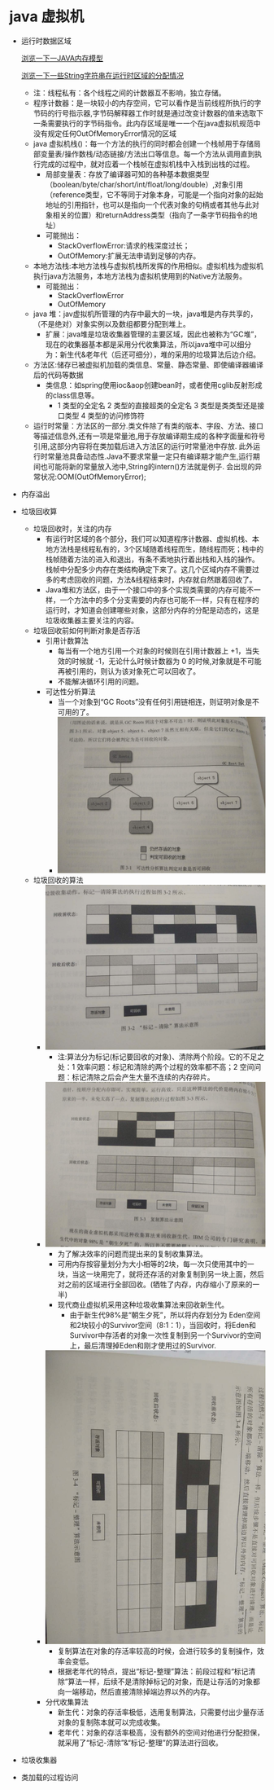   # java 虚拟机
  -  运行时数据区域
  
       [浏览一下一JAVA内存模型](内存模型.JPG)
       
       [浏览一下一些String字符串在运行时区域的分配情况](String.JPG)
     - 注：线程私有：各个线程之间的计数器互不影响，独立存储。
     - 程序计数器：是一块较小的内存空间，它可以看作是当前线程所执行的字节码的行号指示器,字节码解释器工作时就是通过改变计数器的值来选取下一条需要执行的字节码指令。此内存区域是唯一一个在java虚拟机规范中没有规定任何OutOfMemoryError情况的区域
     - java 虚拟机栈()：每一个方法的执行的同时都会创建一个栈帧用于存储局部变量表/操作数栈/动态链接/方法出口等信息。每一个方法从调用直到执行完成的过程中，就对应着一个栈帧在虚拟机栈中入栈到出栈的过程。
        - 局部变量表：存放了编译器可知的各种基本数据类型（boolean/byte/char/short/int/float/long/double）,对象引用（reference类型，它不等同于对象本身，可能是一个指向对象的起始地址的引用指针，也可以是指向一个代表对象的句柄或者其他与此对象相关的位置）和returnAddress类型（指向了一条字节码指令的地址）
        - 可能抛出：
          - StackOverflowError:请求的栈深度过长；
          - OutOfMemory:扩展无法申请到足够的内存。
     - 本地方法栈:本地方法栈与虚拟机栈所发挥的作用相似。虚拟机栈为虚拟机执行java方法服务，本地方法栈为虚拟机使用到的Native方法服务。
       - 可能抛出：
          - StackOverflowError
          - OutOfMemory
     - java 堆：jav虚拟机所管理的内存中最大的一块，java堆是内存共享的，（不是绝对）对象实例以及数组都要分配到堆上。
        - 扩展：java堆是垃圾收集器管理的主要区域，因此也被称为“GC堆”，现在的收集器基本都是采用分代收集算法，所以java堆中可以细分为：新生代&老年代（后还可细分），堆的采用的垃圾算法后边介绍。
     - 方法区:储存已被虚拟机加载的类信息、常量、静态常量、即使编译器编译后的代码等数据
       - 类信息：如spring使用ioc&aop创建bean时，或者使用cglib反射形成的class信息等。
          - 1 类型的全定名 2 类型的直接超类的全定名 3 类型是类类型还是接口类型 4 类型的访问修饰符
     - 运行时常量：方法区的一部分.类文件除了有类的版本、字段、方法、接口等描述信息外,还有一项是常量池,用于存放编译期生成的各种字面量和符号引用,这部分内容将在类加载后进入方法区的运行时常量池中存放. 此外运行时常量池具备动态性.Java不要求常量一定只有编译期才能产生,运行期间也可能将新的常量放入池中,String的intern()方法就是例子.
             会出现的异常状况:OOM(OutOfMemoryError);
  -  内存溢出
  -  垃圾回收算
     - 垃圾回收时，关注的内存
       - 有运行时区域的各个部分，我们可以知道程序计数器、虚拟机栈、本地方法栈是线程私有的，3个区域随着线程而生，随线程而死；栈中的栈帧随着方法的进入和退出，有条不紊地执行着出栈和入栈的操作。栈帧中分配多少内存在类结构确定下来了。这几个区域内存不需要过多的考虑回收的问题，方法&线程结束时，内存就自然跟着回收了。
       - Java堆和方法区，由于一个接口中的多个实现类需要的内存可能不一样，一个方法中的多个分支需要的内存也可能不一样，只有在程序的运行时，才知道会创建哪些对象，这部分内存的分配是动态的，这是垃圾收集器主要关注的内容。
     - 垃圾回收前如何判断对象是否存活
       - 引用计数算法
         - 每当有一个地方引用一个对象的时候则在引用计数器上 +1，当失效的时候就 -1，无论什么时候计数器为 0 的时候,对象就是不可能再被引用的，则认为该对象死亡可以回收了。
         - 不能解决循环引用的问题。
       - 可达性分析算法
           - 当一个对象到“GC Roots”没有任何引用链相连，则证明对象是不可用的了。
           - ![标记清除](可达性.jpg)    
     - 垃圾回收的算法
         - ![标记清除](标记清除.jpg)   
           - 注:算法分为标记(标记要回收的对象)、清除两个阶段。它的不足之处：1 效率问题：标记和清除的两个过程的效率都不高；2 空间问题：标记清除之后会产生大量不连续的内存碎片。
         - ![复制](复制.jpg) 
           - 为了解决效率的问题而提出来的复制收集算法。
           - 可用内存按容量划分为大小相等的2块，每一次只使用其中的一块，当这一块用完了，就将还存活的对象复制到另一块上面，然后对之前的区域进行全部回收。(牺牲了内存，内存缩小了原来的一半)
           - 现代商业虚拟机采用这种垃圾收集算法来回收新生代。
             - 由于新生代98%是“朝生夕死”，所以将内存划分为 Eden空间和2块较小的Survivor空间（8:1：1），当回收时，将Eden和Survivor中存活者的对象一次性复制到另一个Survivor的空间上，最后清理掉Eden和刚才使用过的Survivor.
         - ![标记整理](标记整理.jpg)
           - 复制算法在对象的存活率较高的时候，会进行较多的复制操作，效率会变低。
           - 根据老年代的特点，提出“标记-整理”算法：前段过程和“标记清除”算法一样，后续不是清除掉标记的对象，而是让存活的对象都向一端移动，然后直接清除掉端边界以外的内存。
         - 分代收集算法
            - 新生代：对象的存活率极低，选用复制算法，只需要付出少量存活对象的复制陈本就可以完成收集。
            - 老年代：对象的存活率极高，没有额外的空间对他进行分配担保，就采用了“标记-清除”&“标记-整理”的算法进行回收。
        
  -  垃圾收集器
  -  类加载的过程访问